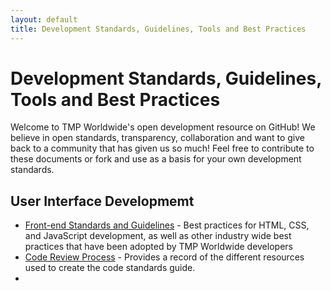 ```yaml
---
layout: default
title: Development Standards, Guidelines, Tools and Best Practices
---
```


# Development Standards, Guidelines, Tools and Best Practices

Welcome to TMP Worldwide's open development resource on GitHub! We believe in open standards, transparency, collaboration and want to give back to a community that has given us so much! Feel free to contribute to these documents or fork and use as a basis for your own development standards.

## User Interface Developmemt

* [Front-end Standards and Guidelines](uid/code-standards/) - Best practices for HTML, CSS, and JavaScript development, as well as other industry wide best practices that have been adopted by TMP Worldwide developers
* [Code Review Process](uid/code-review/) - Provides a record of the different resources used to create the code standards guide.
* 
